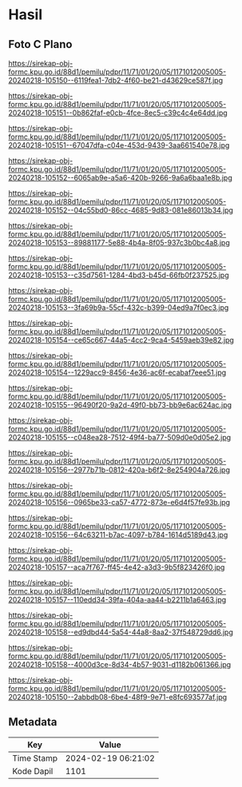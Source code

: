 # Hasil

## Foto C Plano

https://sirekap-obj-formc.kpu.go.id/88d1/pemilu/pdpr/11/71/01/20/05/1171012005005-20240218-105150--6119fea1-7db2-4f60-be21-d43629ce587f.jpg

https://sirekap-obj-formc.kpu.go.id/88d1/pemilu/pdpr/11/71/01/20/05/1171012005005-20240218-105151--0b862faf-e0cb-4fce-8ec5-c39c4c4e64dd.jpg

https://sirekap-obj-formc.kpu.go.id/88d1/pemilu/pdpr/11/71/01/20/05/1171012005005-20240218-105151--67047dfa-c04e-453d-9439-3aa661540e78.jpg

https://sirekap-obj-formc.kpu.go.id/88d1/pemilu/pdpr/11/71/01/20/05/1171012005005-20240218-105152--6065ab9e-a5a6-420b-9266-9a6a6baa1e8b.jpg

https://sirekap-obj-formc.kpu.go.id/88d1/pemilu/pdpr/11/71/01/20/05/1171012005005-20240218-105152--04c55bd0-86cc-4685-9d83-081e86013b34.jpg

https://sirekap-obj-formc.kpu.go.id/88d1/pemilu/pdpr/11/71/01/20/05/1171012005005-20240218-105153--89881177-5e88-4b4a-8f05-937c3b0bc4a8.jpg

https://sirekap-obj-formc.kpu.go.id/88d1/pemilu/pdpr/11/71/01/20/05/1171012005005-20240218-105153--c35d7561-1284-4bd3-b45d-66fb0f237525.jpg

https://sirekap-obj-formc.kpu.go.id/88d1/pemilu/pdpr/11/71/01/20/05/1171012005005-20240218-105153--3fa69b9a-55cf-432c-b399-04ed9a7f0ec3.jpg

https://sirekap-obj-formc.kpu.go.id/88d1/pemilu/pdpr/11/71/01/20/05/1171012005005-20240218-105154--ce65c667-44a5-4cc2-9ca4-5459aeb39e82.jpg

https://sirekap-obj-formc.kpu.go.id/88d1/pemilu/pdpr/11/71/01/20/05/1171012005005-20240218-105154--1229acc9-8456-4e36-ac6f-ecabaf7eee51.jpg

https://sirekap-obj-formc.kpu.go.id/88d1/pemilu/pdpr/11/71/01/20/05/1171012005005-20240218-105155--96490f20-9a2d-49f0-bb73-bb9e6ac624ac.jpg

https://sirekap-obj-formc.kpu.go.id/88d1/pemilu/pdpr/11/71/01/20/05/1171012005005-20240218-105155--c048ea28-7512-49f4-ba77-509d0e0d05e2.jpg

https://sirekap-obj-formc.kpu.go.id/88d1/pemilu/pdpr/11/71/01/20/05/1171012005005-20240218-105156--2977b71b-0812-420a-b6f2-8e254904a726.jpg

https://sirekap-obj-formc.kpu.go.id/88d1/pemilu/pdpr/11/71/01/20/05/1171012005005-20240218-105156--0965be33-ca57-4772-873e-e6d4f57fe93b.jpg

https://sirekap-obj-formc.kpu.go.id/88d1/pemilu/pdpr/11/71/01/20/05/1171012005005-20240218-105156--64c63211-b7ac-4097-b784-1614d5189d43.jpg

https://sirekap-obj-formc.kpu.go.id/88d1/pemilu/pdpr/11/71/01/20/05/1171012005005-20240218-105157--aca7f767-ff45-4e42-a3d3-9b5f823426f0.jpg

https://sirekap-obj-formc.kpu.go.id/88d1/pemilu/pdpr/11/71/01/20/05/1171012005005-20240218-105157--110edd34-39fa-404a-aa44-b2211b1a6463.jpg

https://sirekap-obj-formc.kpu.go.id/88d1/pemilu/pdpr/11/71/01/20/05/1171012005005-20240218-105158--ed9dbd44-5a54-44a8-8aa2-37f548729dd6.jpg

https://sirekap-obj-formc.kpu.go.id/88d1/pemilu/pdpr/11/71/01/20/05/1171012005005-20240218-105158--4000d3ce-8d34-4b57-9031-d1182b061366.jpg

https://sirekap-obj-formc.kpu.go.id/88d1/pemilu/pdpr/11/71/01/20/05/1171012005005-20240218-105150--2abbdb08-6be4-48f9-9e71-e8fc693577af.jpg


## Metadata

| Key        | Value               |
| ---------- | ------------------- |
| Time Stamp | 2024-02-19 06:21:02 |
| Kode Dapil | 1101                |



